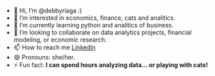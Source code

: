 - 👋 Hi, I’m @debbyriaga :)
- 👀 I’m interested in economics, finance, cats and analitics.
- 🌱 I’m currently learning python and analitics of business.
- 💞️ I’m looking to collaborate on data analytics projects, financial modeling, or economic research.
- 📫 How to reach me [LinkedIn](https://www.linkedin.com/in/debby-riaga/)
- 😄 Pronouns: she/her.
- ⚡ Fun fact: **I can spend hours analyzing data... or playing with cats!**

<!---
debbyriaga/debbyriaga is a ✨ special ✨ repository because its `README.md` (this file) appears on your GitHub profile.
You can click the Preview link to take a look at your changes.
--->
